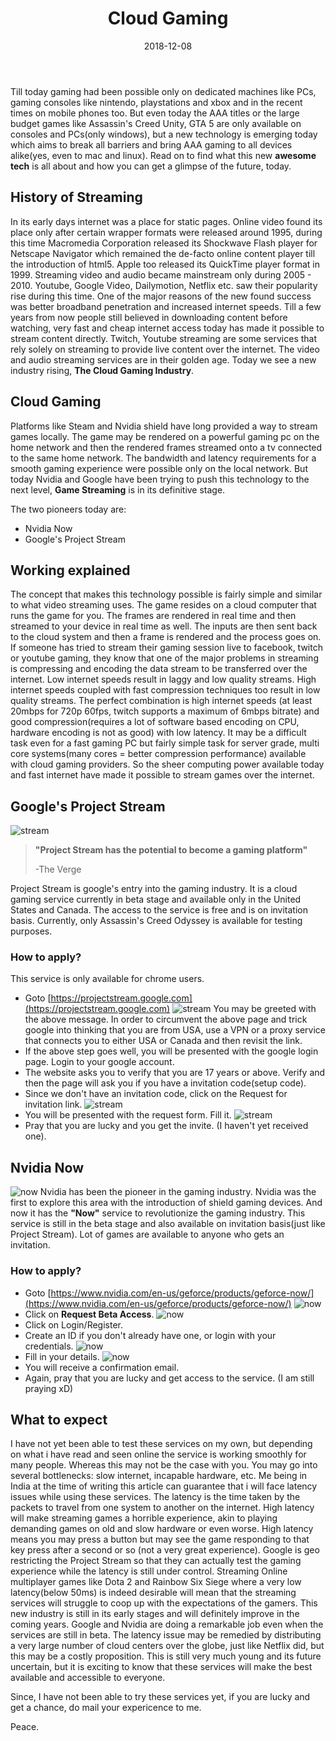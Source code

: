 ﻿---
layout: post
title: "Cloud Gaming"
author_github: 17aakashsingh1999
date: 2018-12-08
image: '/assets/img/'
description: 'Revolutionizing how we play games'
tags:
- Gaming
- Cloud
- Google Project Stream
- Nvidia Now
categories:
- CompSoc
github_username: '17aakashsingh1999'
use_math: true
comments: false
---
Till today gaming had been possible only on dedicated machines like PCs, gaming consoles like nintendo, playstations and xbox and in the recent times on mobile phones too. But even today the AAA titles or the large budget games like Assassin's Creed Unity, GTA 5 are only available on consoles and PCs(only windows), but a new technology is emerging today which aims to break all barriers and bring AAA gaming to all devices alike(yes, even to mac and linux). Read on to find what this new **awesome tech** is all about and how you can get a glimpse of the future, today.

## History of Streaming
In its early days internet was a place for static pages. Online video found its place only after certain wrapper formats were released around 1995, during this time Macromedia Corporation released its Shockwave Flash player for Netscape Navigator which remained the de-facto online content player till the introduction of html5. Apple too released its QuickTime player format in 1999. Streaming video and audio became mainstream only during 2005 - 2010. Youtube, Google Video, Dailymotion, Netflix etc. saw their popularity rise during this time. One of the major reasons of the new found success was better broadband penetration and increased internet speeds. Till a few years from now people still believed in downloading content before watching, very fast and cheap internet access today has made it possible to stream content directly. Twitch, Youtube streaming are some services that rely solely on streaming to provide live content over the internet.
The video and audio streaming services are in their golden age. Today we see a new industry rising, **The Cloud Gaming Industry**.

## Cloud Gaming
Platforms like Steam and Nvidia shield have long provided a way to stream games locally. The game may be rendered on a powerful gaming pc on the home network and then the rendered frames streamed onto a tv connected to the same home network. The bandwidth and latency requirements for a smooth gaming experience were possible only on the local network. But today Nvidia and Google have been trying to push this technology to the next level, **Game Streaming** is in its definitive stage.

The two pioneers today are:
- Nvidia Now
- Google's Project Stream

## Working explained
The concept that makes this technology possible is fairly simple and similar to what video streaming uses. The game resides on a cloud computer that runs the game for you. The frames are rendered in real time and then streamed to your device in real time as well. The inputs are then sent back to the cloud system and then a frame is rendered and the process goes on. If someone has tried to stream their gaming session live to facebook, twitch or youtube gaming, they know that one of the major problems in streaming is compressing and encoding the data stream to be transferred over the internet. Low internet speeds result in laggy and low quality streams. High internet speeds coupled with fast compression techniques too result in low quality streams. The perfect combination is high internet speeds (at least 20mbps for 720p 60fps, twitch supports a maximum of 6mbps bitrate) and good compression(requires a lot of software based encoding on CPU, hardware encoding is not as good) with low latency. 
It may be a difficult task even for a fast gaming PC but fairly simple task for server grade, multi core systems(many cores = better compression performance) available with cloud gaming providers. So the sheer computing power available today and fast internet have made it possible to stream games over the internet.

## Google's Project Stream
![stream](/blog/assets/img/cloud-gaming/stream.jpg)
> **"Project Stream has the potential to become a gaming platform"**
> 
> -The Verge

Project Stream is google's entry into the gaming industry. It is a cloud gaming service currently in beta stage and available only in the United States and Canada. The access to the service is free and is on invitation basis. Currently, only Assassin's Creed Odyssey is available for testing purposes. 

### How to apply?
This service is only available for chrome users. 
- Goto [https://projectstream.google.com](https://projectstream.google.com)
![stream](/blog/assets/img/cloud-gaming/g1.png)
You may be greeted with the above message. In order to circumvent the above page and trick google into thinking that you are from USA, use a VPN or a proxy service that connects you to either USA or Canada and then revisit the link.
- If the above step goes well, you will be presented with the google login page. Login to your google account.
- The website asks you to verify that you are 17 years or above. Verify and then the page will ask you if you have a invitation code(setup code).
- Since we don't have an invitation code, click on the Request for invitation link.
![stream](/blog/assets/img/cloud-gaming/g2.png) 
- You will be presented with the request form. Fill it.
![stream](/blog/assets/img/cloud-gaming/g3.png)
- Pray that you are lucky and you get the invite. (I haven't yet received one).

## Nvidia Now
![now](/blog/assets/img/cloud-gaming/now.jpg)
Nvidia has been the pioneer in the gaming industry. Nvidia was the first to explore this area with the introduction of shield gaming devices. And now it has the **"Now"** service to revolutionize the gaming industry. This service is still in the beta stage and also available on invitation basis(just like Project Stream). Lot of games are available to anyone who gets an invitation.

### How to apply?
- Goto [https://www.nvidia.com/en-us/geforce/products/geforce-now/](https://www.nvidia.com/en-us/geforce/products/geforce-now/)
![now](/blog/assets/img/cloud-gaming/n1.png)
- Click on **Request Beta Access**.
![now](/blog/assets/img/cloud-gaming/n2.png)
- Click on Login/Register.
- Create an ID if you don't already have one, or login with your credentials.
![now](/blog/assets/img/cloud-gaming/n3.png)
- Fill in your details.
![now](/blog/assets/img/cloud-gaming/n4.png)
- You will receive a confirmation email.
- Again, pray that you are lucky and get access to the service. (I am still praying xD)

## What to expect
I have not yet been able to test these services on my own, but depending on what i have read and seen online the service is working smoothly for many people. Whereas this may not be the case with you. You may go into several bottlenecks: slow internet, incapable hardware, etc. Me being in India at the time of writing this article can guarantee that i will face latency issues while using these services. The latency is the time taken by the packets to travel from one system to another on the internet. High latency will make streaming games a horrible experience, akin to playing demanding games on old and slow hardware or even worse. High latency means you may press a button but may see the game responding to that key press after a second or so (not a very great experience). Google is geo restricting the Project Stream so that they can actually test the gaming experience while the latency is still under control. Streaming Online multiplayer games like Dota 2 and Rainbow Six Siege where a very low latency(below 50ms) is indeed desirable will mean that the streaming services will struggle to coop up with the expectations of the gamers. 
This new industry is still in its early stages and will definitely improve in the coming years. Google and Nvidia are doing a remarkable job even when the services are still in beta. The latency issue may be remedied by distributing a very large number of cloud centers over the globe, just like Netflix did, but this may be a costly proposition. This is still very much young and its future uncertain, but it is exciting to know that these services will make the best available and accessible to everyone.

Since, I have not been able to try these services yet, if you are lucky and get a chance, do mail your expericence to me.

Peace. 
